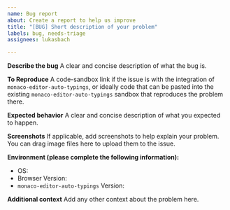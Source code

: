 ```yaml
---
name: Bug report
about: Create a report to help us improve
title: "[BUG] Short description of your problem"
labels: bug, needs-triage
assignees: lukasbach

---
```


**Describe the bug**
A clear and concise description of what the bug is.

**To Reproduce**
A code-sandbox link if the issue is with the integration of `monaco-editor-auto-typings`, or ideally
code that can be pasted into the existing `monaco-editor-auto-typings` sandbox that reproduces the
problem there.

**Expected behavior**
A clear and concise description of what you expected to happen.

**Screenshots**
If applicable, add screenshots to help explain your problem. You can drag image files here to upload them to the issue.

**Environment (please complete the following information):**
- OS: 
- Browser Version:
- `monaco-editor-auto-typings` Version:

**Additional context**
Add any other context about the problem here.